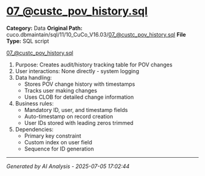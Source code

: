 # 07_@custc_pov_history.sql

**Category:** Data
**Original Path:** cuco.dbmaintain/sql/11/10_CuCo_V16.03/07_@custc_pov_history.sql
**File Type:** SQL script

07_@custc_pov_history.sql
1. Purpose: Creates audit/history tracking table for POV changes
2. User interactions: None directly - system logging
3. Data handling:
   - Stores POV change history with timestamps
   - Tracks user making changes
   - Uses CLOB for detailed change information
4. Business rules:
   - Mandatory ID, user, and timestamp fields
   - Auto-timestamp on record creation
   - User IDs stored with leading zeros trimmed
5. Dependencies:
   - Primary key constraint
   - Custom index on user field
   - Sequence for ID generation

---
*Generated by AI Analysis - 2025-07-05 17:02:44*
